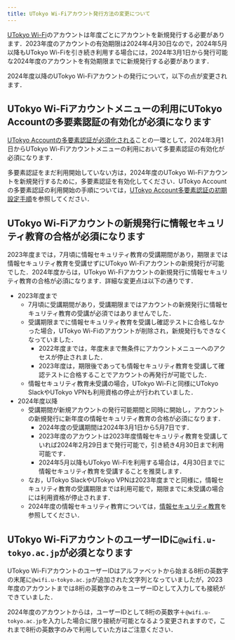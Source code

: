 ```yaml
---
title: UTokyo Wi-Fiアカウント発行方法の変更について
---
```


[UTokyo Wi-Fi](/utokyo_wifi/)のアカウントは年度ごとにアカウントを新規発行する必要があります．2023年度のアカウントの有効期限は2024年4月30日なので，2024年5月以降もUTokyo Wi-Fiを引き続き利用する場合には，2024年3月1日から発行可能な2024年度のアカウントを有効期限までに新規発行する必要があります．

2024年度以降のUTokyo Wi-Fiアカウントの発行について，以下の点が変更されます．

## UTokyo Wi-Fiアカウントメニューの利用にUTokyo Accountの多要素認証の有効化が必須になります

[UTokyo Accountの多要素認証が必須化される](/notice/2024/mfa100-schedule)ことの一環として，2024年3月1日からUTokyo Wi-Fiアカウントメニューの利用において多要素認証の有効化が必須になります．

多要素認証をまだ利用開始していない方は，2024年度のUTokyo Wi-Fiアカウントを新規発行するために，多要素認証を有効化してください．UTokyo Accountの多要素認証の利用開始の手順については，[UTokyo Account多要素認証の初期設定手順](/utokyo_account/mfa/initial/)を参照してください．

## UTokyo Wi-Fiアカウントの新規発行に情報セキュリティ教育の合格が必須になります

2023年度までは，7月頃に情報セキュリティ教育の受講期間があり，期限までは情報セキュリティ教育を受講せずにUTokyo Wi-Fiアカウントの新規発行が可能でした．2024年度からは，UTokyo Wi-Fiアカウントの新規発行に情報セキュリティ教育の合格が必須になります．詳細な変更点は以下の通りです．

- 2023年度まで
  - 7月頃に受講期間があり，受講期限まではアカウントの新規発行に情報セキュリティ教育の受講が必須ではありませんでした．
  - 受講期限までに情報セキュリティ教育を受講し確認テストに合格しなかった場合，UTokyo Wi-Fiのアカウントが削除され，新規発行もできなくなっていました．
    - 2022年度までは，年度末まで無条件にアカウントメニューへのアクセスが停止されました．
    - 2023年度は，期限後であっても情報セキュリティ教育を受講して確認テストに合格することでアカウントの再発行が可能でした．
  - 情報セキュリティ教育未受講の場合，UTokyo Wi-Fiと同様にUTokyo SlackやUTokyo VPNも利用資格の停止が行われていました．
- 2024年度以降
  - 受講期間が新規アカウントの発行可能期間と同時に開始し，アカウントの新規発行に新年度の情報セキュリティ教育の合格が必須になります．
    - 2024年度の受講期間は2024年3月1日から5月7日です．
    - 2023年度のアカウントは2023年度情報セキュリティ教育を受講していれば2024年2月29日まで発行可能で，引き続き4月30日まで利用可能です．
    - 2024年5月以降もUTokyo Wi-Fiを利用する場合は，4月30日までに情報セキュリティ教育を受講することを推奨します．
  - なお，UTokyo SlackやUTokyo VPNは2023年度までと同様に，情報セキュリティ教育の受講期限までは利用可能で，期限までに未受講の場合には利用資格が停止されます．
  - 2024年度の情報セキュリティ教育については，[情報セキュリティ教育]()を参照してください．


## UTokyo Wi-FiアカウントのユーザーIDに`@wifi.u-tokyo.ac.jp`が必須となります

UTokyo Wi-FiアカウントのユーザーIDはアルファベットから始まる8桁の英数字の末尾に`@wifi.u-tokyo.ac.jp`が追加された文字列となっていましたが，2023年度のアカウントまでは8桁の英数字のみをユーザーIDとして入力しても接続ができていました．

2024年度のアカウントからは，ユーザーIDとして8桁の英数字＋`@wifi.u-tokyo.ac.jp`を入力した場合に限り接続が可能となるよう変更されますので，これまで8桁の英数字のみで利用していた方はご注意ください．
